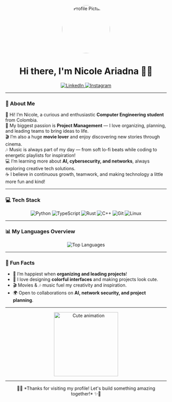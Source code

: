<!-- PROFILE README -->

<p align="center">
  <img src="https://avatars.githubusercontent.com/nicole1ariadna" width="150" style="border-radius: 50%;" alt="Profile Picture"/>
</p>

<h1 align="center">Hi there, I'm Nicole Ariadna 👋✨</h1>

<p align="center">
  <a href="https://www.linkedin.com/in/nicole-ariadna-celemin-triana-18837b383?lipi=urn%3Ali%3Apage%3Ad_flagship3_profile_view_base_contact_details%3BrdoLshWOR5izKDKTaPKzsA%3D%3D" target="_blank">
    <img src="https://img.shields.io/badge/LinkedIn-0077B5?style=for-the-badge&logo=linkedin&logoColor=white" alt="LinkedIn"/>
  </a>
  <a href="https://www.instagram.com/nicole_ariadna15" target="_blank">
    <img src="https://img.shields.io/badge/Instagram-E4405F?style=for-the-badge&logo=instagram&logoColor=white" alt="Instagram"/>
  </a>
</p>

---

### 🐾 About Me
🌸 Hi! I’m Nicole, a curious and enthusiastic **Computer Engineering student** from Colombia.  
🎀 My biggest passion is **Project Management** — I love organizing, planning, and leading teams to bring ideas to life.  
🎬 I’m also a huge **movie lover** and enjoy discovering new stories through cinema.  
🎶 Music is always part of my day — from soft lo-fi beats while coding to energetic playlists for inspiration!  
💻 I’m learning more about **AI, cybersecurity, and networks**, always exploring creative tech solutions.  
☕ I believe in continuous growth, teamwork, and making technology a little more fun and kind!  

---

### 💻 Tech Stack
<p align="center">
  <img src="https://img.shields.io/badge/Python-3776AB?style=for-the-badge&logo=python&logoColor=white" alt="Python"/>
  <img src="https://img.shields.io/badge/TypeScript-3178C6?style=for-the-badge&logo=typescript&logoColor=white" alt="TypeScript"/>
  <img src="https://img.shields.io/badge/Rust-000000?style=for-the-badge&logo=rust&logoColor=white" alt="Rust"/>
  <img src="https://img.shields.io/badge/C++-00599C?style=for-the-badge&logo=cplusplus&logoColor=white" alt="C++"/>
  <img src="https://img.shields.io/badge/Git-F05032?style=for-the-badge&logo=git&logoColor=white" alt="Git"/>
  <img src="https://img.shields.io/badge/Linux-FCC624?style=for-the-badge&logo=linux&logoColor=black" alt="Linux"/>
</p>

---

### 📊 My Languages Overview
<p align="center">
  <img src="https://github-readme-stats.vercel.app/api/top-langs/?username=nicole1ariadna&layout=compact&theme=rose_pine&langs_count=6&hide_border=true" alt="Top Languages"/>
</p>

---

### 🌈 Fun Facts
- 🎯 I’m happiest when **organizing and leading projects**!  
- 🎨 I love designing **colorful interfaces** and making projects look cute.  
- 🎬 Movies & 🎶 music fuel my creativity and inspiration.  
- 🌍 Open to collaborations on **AI, network security, and project planning**.  

---

<p align="center">
  <img src="https://media.giphy.com/media/v1.Y2lkPTc5MGI3NjExdzc4cDA5dWtkYzVvYm45Z3FoMWJydmFqOXhxOGppcXdpcGpnNWVnOCZlcD12MV9pbnRlcm5hbF9naWZfYnlfaWQmY3Q9Zw/3oriO0OEd9QIDdllqo/giphy.gif" width="200" alt="Cute animation"/>
</p>

---

<p align="center">
  🌸✨ *Thanks for visiting my profile! Let's build something amazing together!* ✨🌸
</p>
